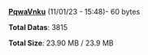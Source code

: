 [**PqwaVnku**](/data/PqwaVnku.txt) (11/01/23 - 15:48)- 60 bytes

**Total Datas**: 3815

**Total Size**: 23.90 MB / 23.9 MB